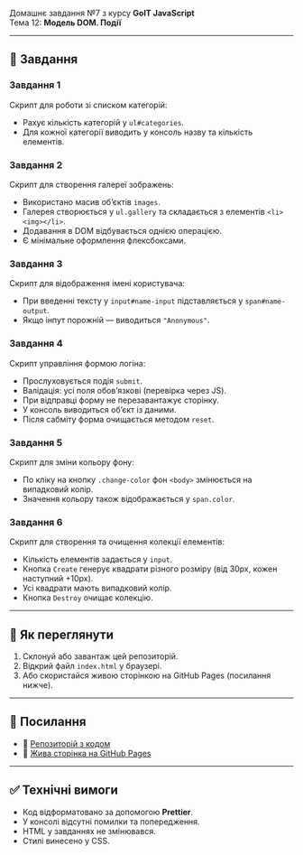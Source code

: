 Домашнє завдання №7 з курсу **GoIT JavaScript**  
Тема 12: **Модель DOM. Події**

---

## 📌 Завдання

### Завдання 1

Скрипт для роботи зі списком категорій:

- Рахує кількість категорій у `ul#categories`.
- Для кожної категорії виводить у консоль назву та кількість елементів.

### Завдання 2

Скрипт для створення галереї зображень:

- Використано масив об’єктів `images`.
- Галерея створюється у `ul.gallery` та складається з елементів `<li><img></li>`.
- Додавання в DOM відбувається однією операцією.
- Є мінімальне оформлення флексбоксами.

### Завдання 3

Скрипт для відображення імені користувача:

- При введенні тексту у `input#name-input` підставляється у `span#name-output`.
- Якщо інпут порожній — виводиться `"Anonymous"`.

### Завдання 4

Скрипт управління формою логіна:

- Прослуховується подія `submit`.
- Валідація: усі поля обов’язкові (перевірка через JS).
- При відправці форму не перезавантажує сторінку.
- У консоль виводиться об’єкт із даними.
- Після сабміту форма очищається методом `reset`.

### Завдання 5

Скрипт для зміни кольору фону:

- По кліку на кнопку `.change-color` фон `<body>` змінюється на випадковий колір.
- Значення кольору також відображається у `span.color`.

### Завдання 6

Скрипт для створення та очищення колекції елементів:

- Кількість елементів задається у `input`.
- Кнопка `Create` генерує квадрати різного розміру (від 30px, кожен наступний +10px).
- Усі квадрати мають випадковий колір.
- Кнопка `Destroy` очищає колекцію.

---

## 🚀 Як переглянути

1. Склонуй або завантаж цей репозиторій.
2. Відкрий файл `index.html` у браузері.
3. Або скористайся живою сторінкою на GitHub Pages (посилання нижче).

---

## 📎 Посилання

- 🔗 [Репозиторій з кодом](https://github.com/Tetiana-co/goit-js-hw-07.git)
- 🔗 [Жива сторінка на GitHub Pages](https://tetiana-co.github.io/goit-js-hw-07/)

---

## ✅ Технічні вимоги

- Код відформатовано за допомогою **Prettier**.
- У консолі відсутні помилки та попередження.
- HTML у завданнях не змінювався.
- Стилі винесено у CSS.
